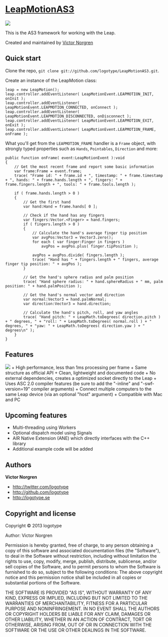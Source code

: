 [LeapMotionAS3](http://github.com/logotype/LeapMotionAS3)
=================

<img src="http://logotype.se/leapImage.png">

This is the AS3 framework for working with the Leap.

Created and maintained by [Victor Norgren](http://logotype.se)

Quick start
-----------

Clone the repo, `git clone git://github.com/logotype/LeapMotionAS3.git`.

Create an instance of the LeapMotion class:

    leap = new LeapMotion();
    leap.controller.addEventListener( LeapMotionEvent.LEAPMOTION_INIT, onInit );
    leap.controller.addEventListener( LeapMotionEvent.LEAPMOTION_CONNECTED, onConnect );
    leap.controller.addEventListener( LeapMotionEvent.LEAPMOTION_DISCONNECTED, onDisconnect );
    leap.controller.addEventListener( LeapMotionEvent.LEAPMOTION_EXIT, onExit );
    leap.controller.addEventListener( LeapMotionEvent.LEAPMOTION_FRAME, onFrame );

What you'll get from the `LEAPMOTION_FRAME` handler is a `Frame` object, with strongly
typed properties such as `Hands`, `Pointables`, `Direction` and more:

    public function onFrame( event:LeapMotionEvent ):void
    {
    	// Get the most recent frame and report some basic information
    	var frame:Frame = event.frame;
    	trace( "Frame id: " + frame.id + ", timestamp: " + frame.timestamp + ", hands: " + frame.hands.length + ", fingers: " + frame.fingers.length + ", tools: " + frame.tools.length );
    
    	if ( frame.hands.length > 0 )
    	{
    		// Get the first hand
    		var hand:Hand = frame.hands[ 0 ];
    
    		// Check if the hand has any fingers
    		var fingers:Vector.<Finger> = hand.fingers;
    		if ( fingers.length > 0 )
    		{
    			// Calculate the hand's average finger tip position
    			var avgPos:Vector3 = Vector3.zero();
    			for each ( var finger:Finger in fingers )
    				avgPos = avgPos.plus( finger.tipPosition );
    
    			avgPos = avgPos.divide( fingers.length );
    			trace( "Hand has " + fingers.length + " fingers, average finger tip position: " + avgPos );
    		}
    
    		// Get the hand's sphere radius and palm position
    		trace( "Hand sphere radius: " + hand.sphereRadius + " mm, palm position: " + hand.palmPosition );
    
    		// Get the hand's normal vector and direction
    		var normal:Vector3 = hand.palmNormal;
    		var direction:Vector3 = hand.direction;
    
    		// Calculate the hand's pitch, roll, and yaw angles
    		trace( "Hand pitch: " + LeapMath.toDegrees( direction.pitch ) + " degrees, " + "roll: " + LeapMath.toDegrees( normal.roll ) + " degrees, " + "yaw: " + LeapMath.toDegrees( direction.yaw ) + " degrees\n" );
    	}
    }

Features
--------

<img src="http://logotype.se/leapImageTelemetry.png">
+ High performance, less than 1ms processing per frame
+ Same structure as official API
+ Clean, lightweight and documented code
+ No external dependencies, creates a optimized socket directly to the Leap
+ Uses ASC 2.0 compiler features (be sure to add the "-inline" and "-swf-version=19" compiler arguments)
+ Connect multiple computers to the same Leap device (via an optional "host" argument)
+ Compatible with Mac and PC

Upcoming features
-----------------

+ Multi-threading using Workers
+ Optional dispatch model using Signals
+ AIR Native Extension (ANE) which directly interfaces with the C++ library
+ Additional example code will be added

Authors
-------

**Victor Norgren**

+ http://twitter.com/logotype
+ http://github.com/logotype
+ http://logotype.se


Copyright and license
---------------------

Copyright © 2013 logotype

Author: Victor Norgren

Permission is hereby granted, free of charge, to any person obtaining a copy
of this software and associated documentation files (the "Software"), to
deal in the Software without restriction, including without limitation the
rights to use, copy, modify, merge, publish, distribute, sublicense, and/or
sell copies of the Software, and to permit persons to whom the Software is
furnished to do so, subject to the following conditions:  The above copyright
notice and this permission notice shall be included in all copies or
substantial portions of the Software.

THE SOFTWARE IS PROVIDED "AS IS", WITHOUT WARRANTY OF ANY KIND, EXPRESS OR
IMPLIED, INCLUDING BUT NOT LIMITED TO THE WARRANTIES OF MERCHANTABILITY,
FITNESS FOR A PARTICULAR PURPOSE AND NONINFRINGEMENT. IN NO EVENT SHALL THE
AUTHORS OR COPYRIGHT HOLDERS BE LIABLE FOR ANY CLAIM, DAMAGES OR OTHER
LIABILITY, WHETHER IN AN ACTION OF CONTRACT, TORT OR OTHERWISE, ARISING FROM,
OUT OF OR IN CONNECTION WITH THE SOFTWARE OR THE USE OR OTHER DEALINGS
IN THE SOFTWARE. 
